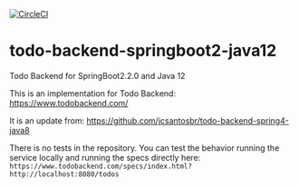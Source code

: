 [![CircleCI](https://circleci.com/gh/jcsantosbr/todo-backend-springboot2-java12/tree/master.svg?style=svg)](https://circleci.com/gh/jcsantosbr/todo-backend-springboot2-java12/tree/master)

# todo-backend-springboot2-java12
Todo Backend for SpringBoot2.2.0 and Java 12

This is an implementation for Todo Backend: https://www.todobackend.com/

It is an update from: https://github.com/jcsantosbr/todo-backend-spring4-java8

There is no tests in the repository.
You can test the behavior running the service locally and running the specs directly here:
`https://www.todobackend.com/specs/index.html?http://localhost:8080/todos`

